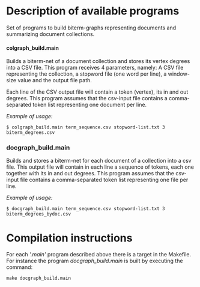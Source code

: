 # Description of available programs

 Set of programs to build biterm-graphs representing documents and summarizing document collections. 

#### **colgraph_build.main**
Builds a biterm-net of a document collection and stores its vertex degrees into a CSV file. 
This program receives 4 parameters, namely: A CSV file representing the collection, a stopword file (one word per line), a window-size value and the output file path. 

Each line of the CSV output file will contain a token (vertex), its in and out degrees. This program assumes that the csv-input file contains a comma-separated token list representing one document per line.

*Example of usage:* 
```
$ colgraph_build.main term_sequence.csv stopword-list.txt 3 biterm_degrees.csv
```

### **docgraph_build.main**
Builds and stores a biterm-net for each document of a collection into a csv file. This output file will contain in each line a
sequence of tokens, each one together with its in and out degrees. This program assumes that the csv-input file contains
a comma-separated token list representing one file per line.

*Example of usage:* 
```
$ docgraph_build.main term_sequence.csv stopword-list.txt 3 biterm_degrees_bydoc.csv
```

# Compilation instructions

For each *'.main'* program described above there is a target in the Makefile. For instance the program *docgraph_build.main* is built by executing the command:
```
make docgraph_build.main
```
